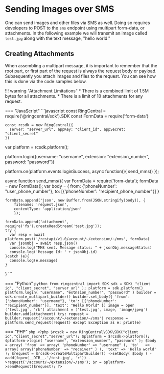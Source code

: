 # Sending Images over SMS

One can send images and other files via SMS as well. Doing so requires developers to POST to the `sms` endpoint using multipart form-data, or attachments. In the following example we will transmit an image called `test.jpg` along with the text message, "hello world."

## Creating Attachments

When assembling a multipart message, it is important to remember that the root part, or first part of the request is always the request body or payload. Subsequently you attach images and files to the request. You can see how this is done via the code samples below.

!!! warning "Attachment Limitations"
    * There is a combined limit of 1.5M bytes for all attachments.
    * There is a limit of 10 attachments for any request.

=== "JavaScript"
	```javascript
	const RingCentral = require('@ringcentral/sdk').SDK
	const FormData = require('form-data')

	const rcsdk = new RingCentral({
	  server: "server_url", appKey: "client_id", appSecret: "client_secret"
	})

  var platform = rcsdk.platform();

  platform.login({username: "username", extension: "extension_number", password: "password"})

  platform.on(platform.events.loginSuccess, async function(){
      send_mms()
  });

  async function send_mms(){
    var FormData = require('form-data');
    formData = new FormData();
    var body = {
      from: {'phoneNumber': "user_phone_number"},
      to: [{'phoneNumber': "recipient_phone_number"}]
    }

    formData.append('json', new Buffer.from(JSON.stringify(body)), {
        filename: 'request.json',
        contentType: 'application/json'
        });

    formData.append('attachment', require('fs').createReadStream('test.jpg'));
    try {
      var resp = await platform.post('/restapi/v1.0/account/~/extension/~/mms', formData)
      var jsonObj = await resp.json()
      console.log("MMS sent. Message status: " + jsonObj.messageStatus)
      console.log('Message Id: ' + jsonObj.id)
    }catch (e){
      console.log(e.message)
    }
  }
	```

=== "Python"
	```python
	from ringcentral import SDK
	sdk = SDK( "client id", "client_secret", "server_url" );
	platform = sdk.platform()
	platform.login( "username", "extnsion_number", "password" )
	builder = sdk.create_multipart_builder()
	builder.set_body({
	    'from': {'phoneNumber': "username"},
	    'to': [{'phoneNumber': "recipient_number"}],
	    'text': "Hello World"
	})
	image = open ('test.jpg', 'rb')
	attachment = ('test.jpg', image, 'image/jpeg')
	builder.add(attachment)
	try:
	    request = builder.request('/account/~/extension/~/sms')
	    response = platform.send_request(request)
	except Exception as e:
	    print(e)
	```

=== "PHP"
	```php
	<?php
	$rcsdk = new RingCentral\SDK\SDK("client id","client_secret","server_url");
	$platform = $rcsdk->platform();
	$platform->login( "username", "extension_number", "password" );
	$body = array(
	   'from' => array( 'phoneNumber' => "username" ),
	   'to'   => array( array('phoneNumber' => "receiver" ) ),
	   'text' => 'Hello world'
	);
	$request = $rcsdk->createMultipartBuilder()
	    ->setBody( $body )
	    ->add(fopen(__DIR__.'/test.jpg', 'r'))
	    ->request('/account/~/extension/~/sms');
	$r = $platform->sendRequest($request);
	?>
	```

